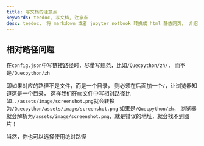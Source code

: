 ```yaml
---
title: 写文档的注意点
keywords: teedoc, 写文档, 注意点
desc: teedoc， 将 markdown 或者 jupyter notbook 转换成 html 静态网页， 介绍了使用 teedoc 写文档时的注意点
---
```



## 相对路径问题

在`config.json`中写链接路径时，尽量写规范，比如`/Quecpython/zh/`， 而不是`/Quecpython/zh`

即如果对应的路径不是文件，而是一个目录， 则必须在后面加一个`/`，让浏览器知道这是一个目录，
这样我们在`md`文件中写相对路径比如`../assets/image/screenshot.png`就会转换为`/Quecpython/assets/image/screenshot.png`
如果是`/Quecpython/zh`， 浏览器就会解析为`/assets/image/screenshot.png`，就是错误的地址，就会找不到图片！

当然，你也可以选择使用绝对路径







